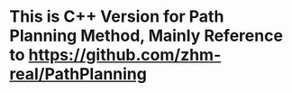 # This is C++ Version for Path Planning Method, Mainly Reference to https://github.com/zhm-real/PathPlanning